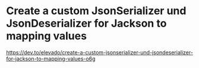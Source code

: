 # Create a custom JsonSerializer und JsonDeserializer for Jackson to mapping values

https://dev.to/elevado/create-a-custom-jsonserializer-und-jsondeserializer-for-jackson-to-mapping-values-o6g
